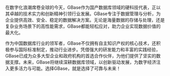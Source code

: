 在数字化浪潮席卷全球的今天，GBase作为国产数据库领域的硬科技代表，正以其卓越的技术实力和创新精神引领行业发展。GBase专注于数据管理与分析，为企业提供高效、安全、稳定的数据解决方案。无论是海量数据的存储与处理，还是复杂业务场景下的高性能需求，GBase都能轻松应对，助力企业实现数据价值的最大化。

作为中国数据库行业的领军者，GBase不仅拥有自主知识产权的核心技术，还积极参与国际标准制定，推动行业进步。凭借强大的研发能力和丰富的实践经验，GBase已成为众多大型企业和政府机构的首选合作伙伴，为他们提供了坚实的数据支撑。未来，GBase将继续深耕数据库领域，以创新驱动发展，为数字经济注入更多活力与可能。选择GBase，就是选择了可靠与未来！